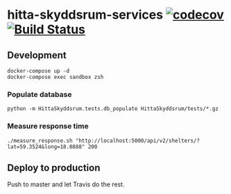 # hitta-skyddsrum-services [![codecov](https://codecov.io/gh/hitta-skyddsrum/services/branch/master/graph/badge.svg)](https://codecov.io/gh/hitta-skyddsrum/services) [![Build Status](https://travis-ci.org/hitta-skyddsrum/services.svg?branch=master)](https://travis-ci.org/hitta-skyddsrum/services)


## Development
```
docker-compose up -d
docker-compose exec sandbox zsh
```

### Populate database
```
python -m HittaSkyddsrum.tests.db_populate HittaSkyddsrum/tests/*.gz
```

### Measure response time
```
./measure_response.sh "http://localhost:5000/api/v2/shelters/?lat=59.3524&long=18.0888" 200
```

## Deploy to production
Push to master and let  Travis do the rest.
